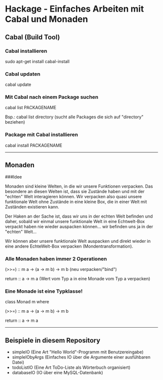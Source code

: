 # Hackage - Einfaches Arbeiten mit Cabal und Monaden 

## Cabal (Build Tool)

### Cabal installieren
sudo apt-get install cabal-install
### Cabal updaten
cabal update
### Mit Cabal nach einem Package suchen
cabal list PACKAGENAME

Bsp.: cabal list directory (sucht alle Packages die sich auf "directory" beziehen)

### Package mit Cabal installieren
cabal install PACKAGENAME

---

## Monaden

###Idee

Monaden sind kleine Welten, in die wir unsere Funktionen verpacken. Das besondere an diesen Welten ist, dass sie Zustände haben und mit der "echten" Welt interagieren können. Wir verpacken also quasi unsere funktionale Welt ohne Zustände in eine kleine Box, die in einer Welt mit Zuständen existieren kann.

Der Haken an der Sache ist, dass wir uns in der echten Welt befinden und daher, sobald wir einmal unsere funktionale Welt in eine Echtwelt-Box verpackt haben nie wieder auspacken können... wir befinden uns ja in der "echten" Welt...

Wir können aber unsere funktionale Welt auspacken und direkt wieder in eine andere EchteWelt-Box verpacken (Mondentransformation).

### Alle Monaden haben immer 2 Operationen
(>>=) :: m a -> (a -> m b) -> m b      (neu verpacken/"bind")

return :: a -> m a   (Wert vom Typ a in eine Monade vom Typ a verpacken)

### Eine Monade ist eine Typklasse!
class Monad m where

  (>>=) :: m a -> (a -> m b) -> m b
  
  return :: a -> m a

---

## Beispiele in diesem Repository
- simpleIO (Eine Art "Hello World"-Programm mit Benutzereingabe)
- simpleIObyArgs (Einfaches IO über die Argumente einer ausfühbaren Datei)
- todoListIO (Eine Art ToDo-Liste als Wörterbuch organisiert)
- databaseIO (IO über eine MySQL-Datenbank)
